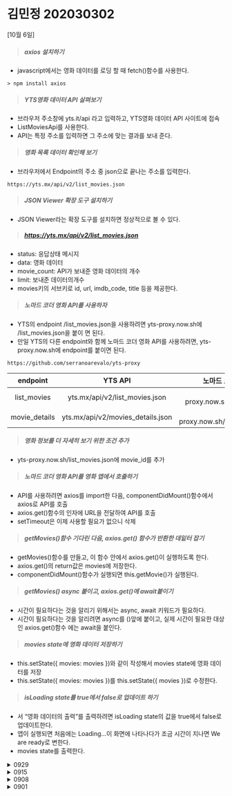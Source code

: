 # 김민정 202030302

[10월 6일]

>##### axios 설치하기
-  javascript에서는 영화 데이터를 로딩 할 때 fetch()함수를 사용한다. 
```
> npm install axios
```
>##### YTS영화 데이터 API 살펴보기
- 브라우저 주소창에 yts.it/api 라고 입력하고, YTS영화 데이터 API 사이트에 접속
- ListMoviesApi를 사용한다.
- API는 특정 주소를 입력하면 그 주소에 맞는 결과를 보내 준다.
>##### 영화 목록 데이터 확인해 보기
- 브라우저에서 Endpoint의 주소 중 json으로 끝나는 주소를 입력한다.
```
https://yts.mx/api/v2/list_movies.json
```
>##### JSON Viewer 확장 도구 설치하기
- JSON Viewer라는 확장 도구를 설치하면 정상적으로 볼 수 있다.

>##### https://yts.mx/api/v2/list_movies.json
- status: 응답상태 메시지
- data: 영화 데이터
- movie_count: API가 보내준 영화 데이터의 개수
- limit: 보내준 데이터의개수
- movies키의 서브키로 id, url, imdb_code, title 등을 제공한다.

>##### 노마드 코더 영화 API를 사용하자
- YTS의 endpoint /list_movies.json을 사용하려면 yts-proxy.now.sh에 /list_movies.json을 붙이
면 된다.
- 만일 YTS의 다른 endpoint와 함께 노마드 코더 영화 API를 사용하려면,
yts-proxy.now.sh에 endpoint를 붙이면 된다.
```
https://github.com/serranoarevalo/yts-proxy
```

| endpoint | YTS API | 노마드 코더 영화 API |
|:---:|:---:|:---:|
| list_movies | yts.mx/api/v2/list_movies.json | yts-proxy.now.sh/list_movies.json |
| movie_details | yts.mx/api/v2/movies_details.json | yts-proxy.now.sh/movies_details.json |


>##### 영화 정보를 더 자세히 보기 위한 조건 추가
- yts-proxy.now.sh/list_movies.json에 movie_id를
추가

>##### 노마드 코더 영화 API를 영화 앱에서 호출하기
- API를 사용하려면 axios를 import한 다음, componentDidMount()함수에서 axios로 API를 호출
- axios.get()함수의 인자에 URL을 전달하여 API를 호출
- setTimeout은 이제 사용할 필요가 없으니 삭제

>##### getMovies()함수 기다린 다음, axios.get() 함수가 반환한 데잍터 잡기
- getMovies()함수를 만들고, 이 함수 안에서 axios.get()이 실행하도록 한다.
- axios.get()의 return값은 movies에 저장한다.
-  componentDidMount()함수가 실행되면 this.getMovie()가 실행된다.

>##### getMovies() async 붙이고, axios.get()에 await붙이기
- 시간이 필요하다는 것을 알리기 위해서는 async, await 키워드가 필요하다.
-  시간이 필요하다는 것을 알리려면 async를 ()앞에 붙이고, 실제 시간이 필요한 대상인 axios.get()함수 에는 await을 붙인다.

>##### movies state에 영화 데이터 저장하기
- this.setState({ movies: movies })와 같이 작성해서 movies state에 영화 데이터를 저장
- this.setState({ movies: movies })를 this.setState({ movies })로 수정한다.
>##### isLoading state를 true에서 false로 업데이트 하기
- 서 “영화 데이터의 출력”를 출력하려면 isLoading state의 값을 true에서 false로 업데이트한다.
- 앱이 실행되면 처음에는 Loading...이 화면에 나타나다가 조금 시간이 지나면 We are ready로 변한다.
-  movies state를 출력한다.




<details markdown="1">
<summary>0929</summary>

[09월 29일]

>##### 상대경로 이미지 삽입 방법
- 이미지가 적을 경우 import를 사용한다.
1. public 폴더에 images폴더를 생성한다.
2. 필요한 곳에 <img src="image/[이미지 이름]">형태로 태그를 작성한다.

##### 음식 앱에 prop-types 도입하기

>##### 음식 데이터에 rating 추가하기
- foodLike 배열의 각 요소에 rating을 추가한다.
- 값의 자료형은 number로 한다.
Rating props를 Food 컴포넌트에 전달하면서 값을 검사한다.
- prop-types도구를 사용하여 자료형을 검사한다.
```
명령 프롬포트
> npm install prop-types
```

>##### prop-types 정상 설치 여부 확인
- Package.json 파일을 열어 dependencies 키에 있는 값을 살펴본다.
- Prop-types가 등록되어 있으면 정상 설치 됨.

>##### prop-types 적용하기
- import PropTypes from 'prop-types';를 App.js파일 맨 위에 추가
- ration props를 Food 컴포넌트에 전달한다.

>##### Food.propTypes 작성
- Food.propType에 객체 적어 주기
- 모든 props는 문자열이고 반드시 있어야 한다는 조건 추가
- 콘솔 탭을 확인하면 경고 메세지가 보인다.

>##### Food.propTypes의 rating 키 값 확인하기
- isRequired는 필요하다.
- 'rating에는 string이라는 자료형이 반드시 필요하다'

>##### prop-types 경고 해결하기
- rating: PropTypes.string.isRequired 대신 rating: PropTypes.number.isRequired 로 교체

>##### 다른 종류의 prop-types 경고 해결하기
- picture props의 이름을 image로 바꾸기
- Food 컴포넌트에 picture라는 이름의 props가 필요한데, 그 값이 undefined다.

>##### render() 함수
- render( ) 함수 내에서 return문을 사용한다
- 함수형 컴포넌트는 return문이 JSX를 반환하지만, 클래스형 컴포넌트는 render()함수가 JSX를 반환한
다.
```
import React, {Component} from 'react'

class App extends Component {
    render() {
        return (
            <h1> I am a class component </h1>
        )
    }
}

export default App
```
</details>



<details markdown="1">
<summary>0915</summary>

[09월 15일]

### JSX 
___

- 컴포넌트는 자바스크립트와 html을 조합한 jsx라는 문법을 사용해서 만든다.
- jsx의 문법은 js와html 문법의 조합한 것이다.
>##### Potato 컴포넌트 만들기
- import 구문을 입력해야 리액트가 jsx를 이해할 수 있어 반드시 입력
```
import React from 'react';
```
>##### Potato()함수를 작성한다.
- 컴포넌트를 작성할 때 이름은 대문자로 시작해야 한다.
```
import React from 'react';
function Potato() {

}
```
>##### Potato 컴포넌트가 JSX를 반환하도록 만든다.
```
import React from 'react';

function Potato() {
    return <h3>I love potato</h3>;
}
```
>##### 마지막 줄에 export 구문을 다음과 같이 추가한다.
```
import React from 'react';

function Potato() {
    return <h3>I love potato</h3>;
}
```
>##### Photo 컴포넌트 사용하기
```
import React from 'react';
import ReactDOM from 'react-dom';
import App from './App;

ReactDOM.render(<App /><Potato/>, document.getElementById('root'));
```
</details>
<details markdown="1">
<summary>0908</summary>

[09월 08일]
>#### 수업 준비
1. create-react-app(별다른 개발환경 구축없이 개발을 바로 시작할 수 있도록 프로젝트 구조, 설정 작업 등을 자동으로 진행해 주는 도구)
2. create-react-app으로 리액트 앱 만들기(작업 디렉토리를 미리 만들고 실행하면 편함, 수업에서는 movie_app_2021로 통일, 명령은> npx create-react-app movie_app_2021)
3. 프로젝트 폴더 선택하기
4. README.md 파일 수정하기(매주 학습내용을 작성한다.)
5. package.json 파일 수정하기(test,eject 명령어 삭제하고 파일 저장)
6. 리액트 앱 실행하기(명령 프롬프트에서 npm start로 앱을 실행)
7. 리액트 앱 종료하기(종료하려면 프롬포트에서 Ctrl + c를 누른다.)
8. 깃허브에 리액트 앱 업로드하기
9. 리액트 앱 살펴보고 수정하기
10. index.js파일 수정하기
11. App.js 파일 수정하기
12. index.html 수정해 보기
>#### 리액트 앱
1. 리액트 앱 실행, 터미널 종료하고 브라우저 새로 고침
2. 리액트 앱 다시 실행하고 코드 수정하기
```
import React from 'react';

function App() {
    return (
        <div>
        <h1>Hello!!!!</h1>
        </div>
    );
}

export default App;
```
>#### 리액트 기초 개념 
1. 컴포넌트
- function으로 정의 내린 곳을 컴포넌트라고 한다.
- App()함수가 정의되어 있고, 함수는 html문서를 return해 주고 있는것을 App컴포넌트를 정의했다고 한다.
- index.js 파일로 컴포넌트의 사용 알아보기
2. JSX
- js와 html 문법의 조합한 것으로 사용하다 보면 자연스럽게 익힐 수 있다.
>#### Potato 컴포넌트 만들기
1. src폴더 안에 Potato.js 파일 만들기
2. 첫 글자는 대문자로
3. import 구문을 입력해야 리액트 jsx를 이해할 수 있다.
```
import React from 'react';
```
4. Potato()함수 작성
```
import React from 'react';
function Potato() {

}
```
5. Potato 컴포넌트가 jsx를 반환
```
import React from 'react';
function Potato() {
    return <h3>I love potato</h3>;
}
```
6. 마지막 줄에 export 구문 추가
```
import React from 'react';
function Potato() {
    return <h3>I love potato</h3>;
}

export default Potato;
```
</details>

<details markdown="1">
<summary>0901</summary>
[09월 01일]
>#### 교재는 Do it! 클론 코딩 영화 평점 웹서비스
>#### 클론 코딩
- 실제로 존재하는 사이트나 앱의 코드를 보며 그래도 따라 만들거나 습득하는 학습 방법
- 이론의 양이 많음
- 실습의 완성도가 떨어지고, 실제 프로젝트에서의 활용도가 떨어짐
- 완성된 프로젝트를 클론해서 하나씩 완성해 가는 실습위주의 학습
- 자기주도 학습으로 코딩을 하는데 도움을 줌
>#### 클론 코딩 수업 준비하기
- node.js 설치
- npx 설치
- vscode 설치
- git 설치
</details>
